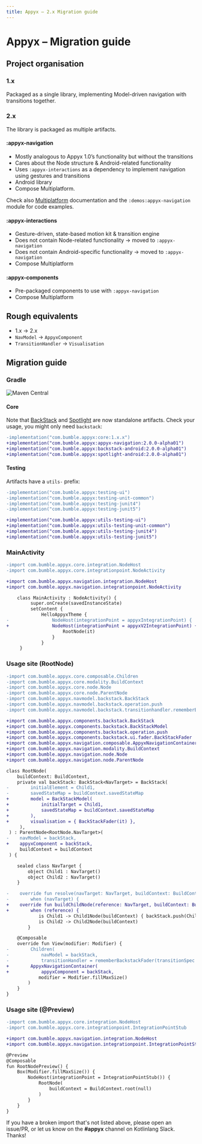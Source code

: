 ```yaml
---
title: Appyx – 2.x Migration guide
---
```


# Appyx – Migration guide


## Project organisation

### 1.x
Packaged as a single library, implementing Model-driven navigation with transitions together.

### 2.x
The library is packaged as multiple artifacts.

#### :appyx-navigation

- Mostly analogous to Appyx 1.0’s functionality but without the transitions
- Cares about the Node structure & Android-related functionality
- Uses `:appyx-interactions` as a dependency to implement navigation using gestures and transitions
- Android library
- Compose Multiplatform. 

Check also [Multiplatform](../navigation/multiplatform.md) documentation and the `:demos:appyx-navigation` module for code examples.

#### :appyx-interactions

- Gesture-driven, state-based motion kit & transition engine
- Does not contain Node-related functionality → moved to `:appyx-navigation`
- Does not contain Android-specific functionality → moved to `:appyx-navigation`
- Compose Multiplatform
   
#### :appyx-components

- Pre-packaged components to use with `:appyx-navigation`
- Compose Multiplatform
 

## Rough equivalents

- 1.x → 2.x
- `NavModel` → `AppyxComponent`
- `TransitionHandler` → `Visualisation`


## Migration guide

### Gradle

![Maven Central](https://img.shields.io/maven-central/v/com.bumble.appyx/appyx-interactions)

#### Core

Note that [BackStack](../components/backstack.md) and [Spotlight](../components/spotlight.md) are now standalone artifacts. Check your usage, you might only need `backstack`:

```diff
-implementation("com.bumble.appyx:core:1.x.x")
+implementation("com.bumble.appyx:appyx-navigation:2.0.0-alpha01")
+implementation("com.bumble.appyx:backstack-android:2.0.0-alpha01")
+implementation("com.bumble.appyx:spotlight-android:2.0.0-alpha01")
```



#### Testing

Artifacts have a `utils-` prefix:

```diff
-implementation("com.bumble.appyx:testing-ui")
-implementation("com.bumble.appyx:testing-unit-common")
-implementation("com.bumble.appyx:testing-junit4")
-implementation("com.bumble.appyx:testing-junit5")

+implementation("com.bumble.appyx:utils-testing-ui")
+implementation("com.bumble.appyx:utils-testing-unit-common")
+implementation("com.bumble.appyx:utils-testing-junit4")
+implementation("com.bumble.appyx:utils-testing-junit5")
```


### MainActivity

```diff
-import com.bumble.appyx.core.integration.NodeHost
-import com.bumble.appyx.core.integrationpoint.NodeActivity

+import com.bumble.appyx.navigation.integration.NodeHost
+import com.bumble.appyx.navigation.integrationpoint.NodeActivity

    class MainActivity : NodeActivity() {
         super.onCreate(savedInstanceState)
         setContent {
             HelloAppyxTheme {
-                NodeHost(integrationPoint = appyxIntegrationPoint) {
+                NodeHost(integrationPoint = appyxV2IntegrationPoint) {
                     RootNode(it)
                 }
             }
     }
```

### Usage site (RootNode)

```diff
-import com.bumble.appyx.core.composable.Children
-import com.bumble.appyx.core.modality.BuildContext
-import com.bumble.appyx.core.node.Node
-import com.bumble.appyx.core.node.ParentNode
-import com.bumble.appyx.navmodel.backstack.BackStack
-import com.bumble.appyx.navmodel.backstack.operation.push
-import com.bumble.appyx.navmodel.backstack.transitionhandler.rememberBackstackFader

+import com.bumble.appyx.components.backstack.BackStack
+import com.bumble.appyx.components.backstack.BackStackModel
+import com.bumble.appyx.components.backstack.operation.push
+import com.bumble.appyx.components.backstack.ui.fader.BackStackFader
+import com.bumble.appyx.navigation.composable.AppyxNavigationContainer
+import com.bumble.appyx.navigation.modality.BuildContext
+import com.bumble.appyx.navigation.node.Node
+import com.bumble.appyx.navigation.node.ParentNode

class RootNode(
    buildContext: BuildContext,
    private val backStack: BackStack<NavTarget> = BackStack(
-        initialElement = Child1,
-        savedStateMap = buildContext.savedStateMap
+        model = BackStackModel(
+            initialTarget = Child1,
+            savedStateMap = buildContext.savedStateMap
+        ),
+        visualisation = { BackStackFader(it) },
     ),
 ) : ParentNode<RootNode.NavTarget>(
-    navModel = backStack,
+    appyxComponent = backStack,
     buildContext = buildContext
 ) {

    sealed class NavTarget {
        object Child1 : NavTarget()
        object Child2 : NavTarget()
    }

-    override fun resolve(navTarget: NavTarget, buildContext: BuildContext): Node =
-        when (navTarget) {
+    override fun buildChildNode(reference: NavTarget, buildContext: BuildContext): Node =
+        when (reference) {
            is Child1 -> Child1Node(buildContext) { backStack.push(Child2) }
            is Child2 -> Child2Node(buildContext)
        }

    @Composable
    override fun View(modifier: Modifier) {
-        Children(
-            navModel = backStack,
-            transitionHandler = rememberBackstackFader(transitionSpec = { spring() }),
+        AppyxNavigationContainer(
+            appyxComponent = backStack,
            modifier = Modifier.fillMaxSize()
        )
    }
}
```


### Usage site (@Preview)

```diff
-import com.bumble.appyx.core.integration.NodeHost
-import com.bumble.appyx.core.integrationpoint.IntegrationPointStub

+import com.bumble.appyx.navigation.integration.NodeHost
+import com.bumble.appyx.navigation.integrationpoint.IntegrationPointStub

@Preview
@Composable
fun RootNodePreview() {
    Box(Modifier.fillMaxSize()) {
        NodeHost(integrationPoint = IntegrationPointStub()) {
            RootNode(
                buildContext = BuildContext.root(null)
            )
        }
    }
}
```

If you have a broken import that's not listed above, please open an issue/PR, or let us know on the **#appyx** channel on Kotlinlang Slack. Thanks!
